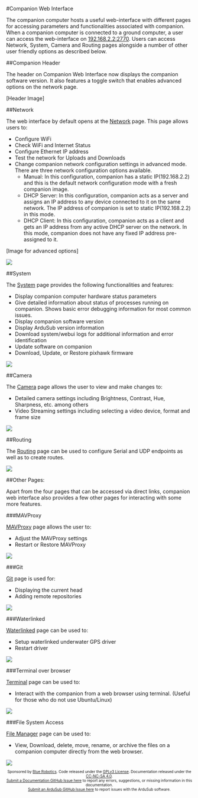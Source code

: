 #Companion Web Interface

The companion computer hosts a useful web-interface with different pages for accessing parameters and functionalities associated with companion. When a companion computer is connected to a ground computer, a user can access the web-interface on [192.168.2.2:2770](http://192.168.2.2:2770). Users can access Network, System, Camera and Routing pages alongside a number of other user friendly options as described below. 

##Companion Header

The header on Companion Web Interface now displays the companion software version. It also features a toggle switch that enables advanced options on the network page. 

[Header Image]

##Network

The web interface by default opens at the [Network](http://192.168.2.2:2770/network) page. This page allows users to:

- Configure WiFi
- Check WiFi and Internet Status 
- Configure Ethernet IP address
- Test the network for Uploads and Downloads
- Change companion network configuration settings in advanced mode. There are three network configuration options available.
  - Manual: In this configuration, companion has a static IP(192.168.2.2) and this is the default network configuration mode with a fresh companion image.
  - DHCP Server: In this configuration, companion acts as a server and assigns an IP address to any device connected to it on the same network. The IP address of companion is set to static IP(192.168.2.2) in this mode.
  - DHCP Client: In this configuration, companion acts as a client and gets an IP address from any active DHCP server on the network. In this mode, companion does not have any fixed IP address pre-assigned to it.
 
[Image for advanced options]

<img src="/images/network-setup.png" class="img-responsive img-center" style="max-width:750px" />

##System

The [System](http://192.168.2.2:2770/system) page provides the following functionalities and features:

- Display companion computer hardware status parameters
- Give detailed information about status of processes running on companion. Shows basic error debugging information for most common issues.
- Display companion software version
- Display ArduSub version information
- Download system/webui logs for additional information and error identification
- Update software on companion
- Download, Update, or Restore pixhawk firmware

<img src="/images/system-setup.png" class="img-responsive img-center" style="max-width:750px" />

##Camera

The [Camera](http://192.168.2.2:2770/camera) page allows the user to view and make changes to:
 
- Detailed camera settings including Brightness, Contrast, Hue, Sharpness, etc. among others
- Video Streaming settings including selecting a video device, format and frame size

<img src="/images/camera-setup.png" class="img-responsive img-center" style="max-width:750px" />

##Routing

The [Routing](http://192.168.2.2:2770/routing) page can be used to configure Serial and UDP endpoints as well as to create routes. 

<img src="/images/routing-setup.png" class="img-responsive img-center" style="max-width:750px" />

##Other Pages:

Apart from the four pages that can be accessed via direct links, companion web interface also provides a few other pages for interacting with some more features.

###MAVProxy

[MAVProxy](http://192.168.2.2:2770/mavproxy) page allows the user to:

- Adjust the MAVProxy settings
- Restart or Restore MAVProxy

<img src="/images/mavproxy-setup.png" class="img-responsive img-center" style="max-width:750px" />

###Git

[Git](http://192.168.2.2:2770/git) page is used for:

- Displaying the current head
- Adding remote repositories

<img src="/images/git-setup.png" class="img-responsive img-center" style="max-width:750px" />

###Waterlinked

[Waterlinked](http://192.168.2.2:2770/waterlinked) page can be used to: 

- Setup waterlinked underwater GPS driver
- Restart driver

<img src="/images/waterlinked-setup.png" class="img-responsive img-center" style="max-width:750px" />

###Terminal over browser

[Terminal](http://192.168.2.2:8088) page can be used to:

- Interact with the companion from a web browser using terminal. (Useful for those who do not use Ubuntu/Linux)

<img src="/images/terminal.png" class="img-responsive img-center" style="max-width:750px" />

###File System Access

[File Manager](http://192.168.2.2:7777) page can be used to:
 
- View, Download, delete, move, rename, or archive the files on a companion computer directly from the web browser.

<img src="/images/files.png" class="img-responsive img-center" style="max-width:750px" />


<p style="font-size:10px; text-align:center">
Sponsored by <a href="http://www.bluerobotics.com/">Blue Robotics</a>. Code released under the <a href="https://github.com/bluerobotics/ardusub/blob/master/COPYING.txt">GPLv3 License</a>. Documentation released under the <a href="https://creativecommons.org/licenses/by-nc-sa/4.0/">CC-NC-SA 4.0</a>.<br />
<a href="https://github.com/bluerobotics/ardusub-docs/issues/">Submit a Documentation GitHub Issue here</a> to report any errors, suggestions, or missing information in this documentation.<br />
<a href="https://github.com/bluerobotics/ardusub/issues/">Submit an ArduSub GitHub Issue here</a> to report issues with the ArduSub software.
</p>
